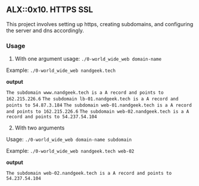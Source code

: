 ## ALX::0x10. HTTPS SSL
This project involves setting up https, creating subdomains, and configuring the server and dns accordingly.

### Usage
1) With one argument
usage: `./0-world_wide_web domain-name`

Example: `./0-world_wide_web nandgeek.tech`

**output**

`The subdomain www.nandgeek.tech is a A record and points to 162.215.226.6`
`The subdomain lb-01.nandgeek.tech is a A record and points to 54.87.3.184`
`The subdomain web-01.nandgeek.tech is a A record and points to 162.215.226.6`
`The subdomain web-02.nandgeek.tech is a A record and points to 54.237.54.104`

2) With two arguments

Usage: `./0-world_wide_web domain-name subdomain`

Example: `./0-world_wide_web nandgeek.tech web-02`

**output**

`The subdomain web-02.nandgeek.tech is a A record and points to 54.237.54.104`

